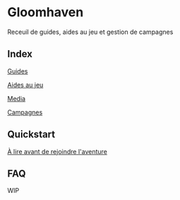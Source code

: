# Gloomhaven

Receuil de guides, aides au jeu et gestion de campagnes

## Index

[Guides](/docs/guides/index.md)

[Aides au jeu](/docs/helpers/index.md)

[Media](/docs/media/index.md)

[Campagnes](/docs/campaings/index.md)

## Quickstart

[À lire avant de rejoindre l'aventure](/docs/guides/quickstart.md)

## FAQ

WIP
